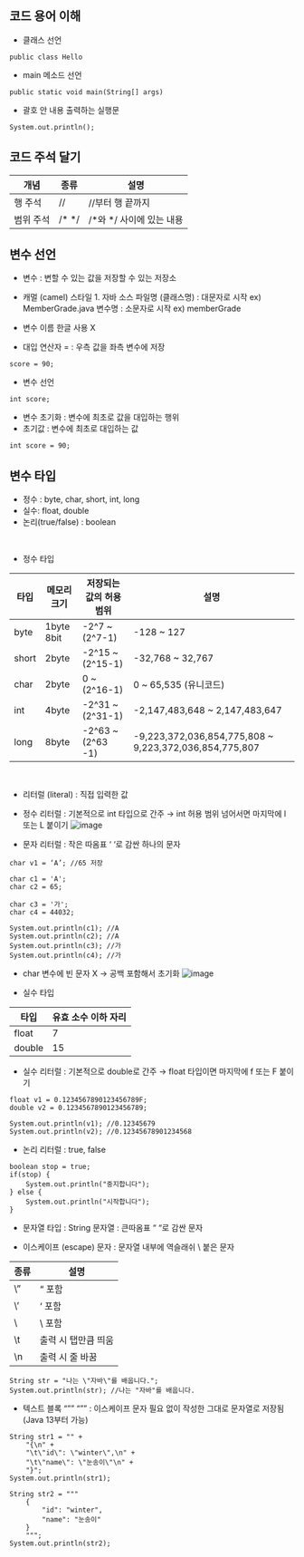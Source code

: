 ## 코드 용어 이해
- 클래스 선언 
```
public class Hello
```

- main 메소드 선언
```
public static void main(String[] args)
``` 

- 괄호 안 내용 출력하는 실행문
```
System.out.println();
 ```

## 코드 주석 달기
|개념|종류|설명
|--------|--------|-------
|행 주석|//|//부터 행 끝까지
|범위 주석|/* */|/*와 */ 사이에 있는 내용
 
## 변수 선언
- 변수 : 변할 수 있는 값을 저장할 수 있는 저장소
- 캐멀 (camel) 스타일 1. 자바 소스 파일명 (클래스명) : 대문자로 시작 ex) MemberGrade.java
변수명 : 소문자로 시작 ex) memberGrade

- 변수 이름 한글 사용 X

- 대입 연산자 = : 우측 값을 좌측 변수에 저장
```
score = 90;
```

- 변수 선언
```
int score;
``` 

- 변수 초기화 : 변수에 최초로 값을 대입하는 행위
- 초기값 : 변수에 최초로 대입하는 값
```
int score = 90;
```

## 변수 타입
- 정수 : byte, char, short, int, long
- 실수: float, double
- 논리(true/false) : boolean

<br/>

- 정수 타입

|타입|메모리 크기|저장되는 값의 허용 범위|설명	
|--------|--------|-------|-------
|byte	|1byte	8bit	|-2^7 ~ (2^7-1)	|-128 ~ 127
|short	|2byte	 	|-2^15 ~ (2^15-1)	|-32,768 ~ 32,767
|char	|2byte	 	|0 ~ (2^16-1)	|0 ~ 65,535 (유니코드)
|int	|4byte	 	|-2^31 ~ (2^31-1)	|-2,147,483,648 ~ 2,147,483,647
|long	|8byte	 	|-2^63 ~ (2^63 -1)	|-9,223,372,036,854,775,808 ~ 9,223,372,036,854,775,807

<br/>

- 리터럴 (literal) : 직접 입력한 값
- 정수 리터럴 : 기본적으로 int 타입으로 간주 → int 허용 범위 넘어서면 마지막에 l 또는 L 붙이기
![image](https://github.com/user-attachments/assets/c83c7985-b688-41b9-ab16-2e6fde97ea84)

- 문자 리터럴 : 작은 따옴표 ‘ ‘로 감싼 하나의 문자
```
char v1 = ‘A’; //65 저장
```
```
char c1 = 'A';
char c2 = 65;
		
char c3 = '가';
char c4 = 44032;
		
System.out.println(c1); //A
System.out.println(c2); //A
System.out.println(c3); //가
System.out.println(c4); //가
``` 

- char 변수에 빈 문자 X → 공백 포함해서 초기화
![image](https://github.com/user-attachments/assets/1a2ba4e1-33eb-493d-9151-77bd9cb25c72)

- 실수 타입

|타입|유효 소수 이하 자리
|--------|--------
|float	|7
|double	|15
 
- 실수 리터럴 : 기본적으로 double로 간주 → float 타입이면 마지막에 f 또는 F 붙이기
```
float v1 = 0.1234567890123456789F;
double v2 = 0.1234567890123456789;

System.out.println(v1); //0.12345679
System.out.println(v2); //0.12345678901234568
```

- 논리 리터럴 : true, false
```
boolean stop = true;
if(stop) {
	System.out.println("중지합니다");
} else {
	System.out.println("시작합니다");
}
``` 

- 문자열 타입 : String
문자열 : 큰따옴표 “ “로 감싼 문자

- 이스케이프 (escape) 문자 : 문자열 내부에 역슬래쉬 \ 붙은 문자

|종류|설명
|-------|-------
|\”	|“ 포함
|\’	|‘ 포함
|\\	|\ 포함
|\t	|출력 시 탭만큼 띄움
|\n	|출력 시 줄 바꿈

```
String str = "나는 \"자바\"를 배웁니다.";
System.out.println(str); //나는 "자바"를 배웁니다.
``` 

- 텍스트 블록 “”” “”” : 이스케이프 문자 필요 없이 작성한 그대로 문자열로 저장됨 (Java 13부터 가능)
```
String str1 = "" +
	"{\n" +
	"\t\"id\": \"winter\",\n" +
	"\t\"name\": \"눈송이\"\n" +
	"}";
System.out.println(str1);
		
String str2 = """
	{
		"id": "winter",
		"name": "눈송이"
	}
	""";
System.out.println(str2);
``` 

